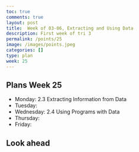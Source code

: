 ```yaml
---
toc: true
comments: true
layout: post
title:  Week of 03-06, Extracting and Using Data 
description: First week of tri 3
permalink: /points/25
image: /images/points.jpeg
categories: []
type: plan
week: 25
---
```


## Plans Week 25
> 
- Monday: 2.3 Extracting Information from Data
- Tuesday: 
- Wednesday: 2.4 Using Programs with Data
- Thursday: 
- Friday: 

## Look ahead
> 